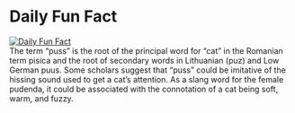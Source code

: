 # Daily Fun Fact
[![Daily Fun Fact](https://github.com/huy2x/daily-fun-facts/actions/workflows/daily-fun-facts.yml/badge.svg)](https://github.com/huy2x/daily-fun-facts/actions/workflows/daily-fun-facts.yml)<br/>
The term “puss” is the root of the principal word for “cat” in the Romanian term pisica and the root of secondary words in Lithuanian (puz) and Low German puus. Some scholars suggest that “puss” could be imitative of the hissing sound used to get a cat’s attention. As a slang word for the female pudenda, it could be associated with the connotation of a cat being soft, warm, and fuzzy.
